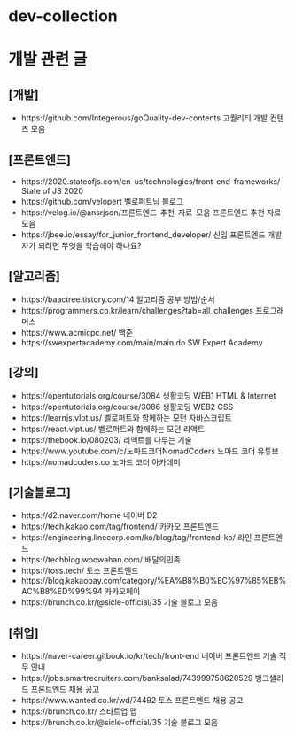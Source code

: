 # dev-collection

<h1>개발 관련 글</h1>

<p>
<h2>[개발]</h2>
<ul>
  <li>https://github.com/Integerous/goQuality-dev-contents 고퀄리티 개발 컨텐츠 모음</li>
</ul>
</p>

<p>
<h2>[프론트엔드]</h2>
<ul>
  <li>https://2020.stateofjs.com/en-us/technologies/front-end-frameworks/ State of JS 2020</li>
  <li>https://github.com/velopert 벨로퍼트님 블로그 </li>
  <li>https://velog.io/@ansrjsdn/프론트엔드-추천-자료-모음 프론트엔드 추천 자료 모음</li>
  <li>https://jbee.io/essay/for_junior_frontend_developer/ 신입 프론트엔드 개발자가 되려면 무엇을 학습해야 하나요?</li>
</ul>
</p>

<p>
<h2>[알고리즘]</h2>
<ul> 
  <li>https://baactree.tistory.com/14 알고리즘 공부 방법/순서</li>
  <li>https://programmers.co.kr/learn/challenges?tab=all_challenges 프로그래머스</li>
  <li>https://www.acmicpc.net/ 백준</li>
  <li>https://swexpertacademy.com/main/main.do SW Expert Academy</li>
</ul>

</p>

<p>
<h2>[강의]</h2>
<ul> 
  <li>https://opentutorials.org/course/3084 생활코딩 WEB1 HTML & Internet</li>
  <li>https://opentutorials.org/course/3086 생활코딩 WEB2 CSS</li>
  <li>https://learnjs.vlpt.us/ 벨로퍼트와 함께하는 모던 자바스크립트</li>
  <li>https://react.vlpt.us/ 벨로퍼트와 함께하는 모던 리액트</li>
  <li>https://thebook.io/080203/ 리액트를 다루는 기술</li>
  <li>https://www.youtube.com/c/노마드코더NomadCoders 노마드 코더 유튜브</li>
  <li>https://nomadcoders.co 노마드 코더 아카데미</li>
</ul>

</p>

<p>
<h2>[기술블로그]</h2> 
<ul> 
  <li>https://d2.naver.com/home 네이버 D2</li>
  <li>https://tech.kakao.com/tag/frontend/ 카카오 프론트엔드</li>
  <li>https://engineering.linecorp.com/ko/blog/tag/frontend-ko/ 라인 프론트엔드</li>
  <li>https://techblog.woowahan.com/ 배달의민족</li>
  <li>https://toss.tech/ 토스 프론트엔드</li>
  <https://blog.banksalad.com/tech/ 뱅크샐러드</li>
  <li>https://blog.kakaopay.com/category/%EA%B8%B0%EC%97%85%EB%AC%B8%ED%99%94 카카오페이</li>
<li>https://brunch.co.kr/@sicle-official/35 기술 블로그 모음</li>
</ul>

</p>

<p>
<h2>[취업]</h2>
<ul>
  <li>https://naver-career.gitbook.io/kr/tech/front-end 네이버 프론트엔드 기술 직무 안내</li>
  <li>https://jobs.smartrecruiters.com/banksalad/743999758620529 뱅크샐러드 프론트엔드 채용 공고</li>
  <li>https://www.wanted.co.kr/wd/74492 토스 프론트엔드 채용 공고</li>
  <li>https://brunch.co.kr/ 스타트업 맵</li>
  <li>https://brunch.co.kr/@sicle-official/35 기술 블로그 모음</li>
</ul>
</p>

</body>
</html>
